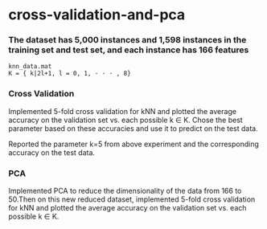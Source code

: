 # cross-validation-and-pca

### The dataset has 5,000 instances and 1,598 instances in the training set and test set, and each instance has 166 features
    knn_data.mat
    K = { k|2l+1, l = 0, 1, · · · , 8}
   ### Cross Validation
   Implemented 5-fold cross validation for kNN and plotted the average accuracy on the validation set vs. each possible k ∈ K. Chose the best parameter based on these accuracies and use it to predict on the test data. 
   
   Reported the parameter k=5 from above experiment and the corresponding accuracy on the test data.
   
   ### PCA
   Implemented PCA to reduce the dimensionality of the data from 166 to 50.Then on this new reduced dataset, implemented 5-fold cross validation for kNN and plotted the average accuracy on the validation set vs. each possible k ∈ K.
   
   
